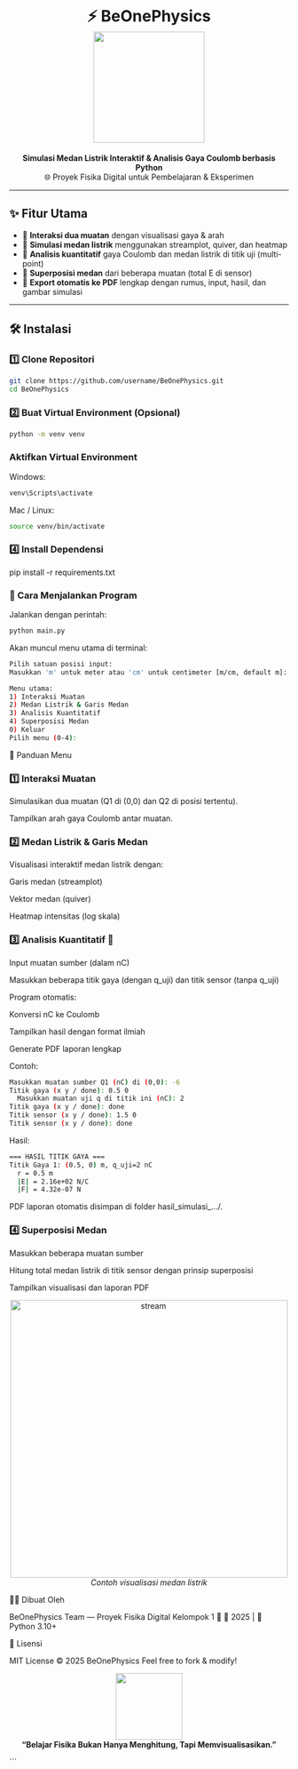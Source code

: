 <h1 align="center">
  ⚡️ BeOnePhysics  
  <br>
  <img src="https://media.giphy.com/media/ZVik7pBtu9dNS/giphy.gif" width="200"/>
</h1>

<p align="center">
  <b>Simulasi Medan Listrik Interaktif & Analisis Gaya Coulomb berbasis Python</b><br>
  🌐 Proyek Fisika Digital untuk Pembelajaran & Eksperimen
</p>

---

## ✨ **Fitur Utama**

- 🧲 **Interaksi dua muatan** dengan visualisasi gaya & arah
- 🌌 **Simulasi medan listrik** menggunakan streamplot, quiver, dan heatmap
- 🧮 **Analisis kuantitatif** gaya Coulomb dan medan listrik di titik uji (multi-point)
- 🧠 **Superposisi medan** dari beberapa muatan (total E di sensor)
- 📄 **Export otomatis ke PDF** lengkap dengan rumus, input, hasil, dan gambar simulasi

---

## 🛠️ **Instalasi**

### 1️⃣ Clone Repositori

```bash
git clone https://github.com/username/BeOnePhysics.git
cd BeOnePhysics
```

### 2️⃣ Buat Virtual Environment (Opsional)
```bash
python -m venv venv
```
### Aktifkan Virtual Environment

Windows:
```bash
venv\Scripts\activate
```
Mac / Linux:
```bash
source venv/bin/activate
```

### 4️⃣ Install Dependensi
pip install -r requirements.txt

### 🚀 Cara Menjalankan Program

Jalankan dengan perintah:
```bash 
python main.py
```
Akan muncul menu utama di terminal:
```bash
Pilih satuan posisi input:
Masukkan 'm' untuk meter atau 'cm' untuk centimeter [m/cm, default m]: m

Menu utama:
1) Interaksi Muatan
2) Medan Listrik & Garis Medan
3) Analisis Kuantitatif
4) Superposisi Medan
0) Keluar
Pilih menu (0-4):
```

🧭 Panduan Menu

### 1️⃣ Interaksi Muatan

Simulasikan dua muatan (Q1 di (0,0) dan Q2 di posisi tertentu).

Tampilkan arah gaya Coulomb antar muatan.


### 2️⃣ Medan Listrik & Garis Medan

Visualisasi interaktif medan listrik dengan:

Garis medan (streamplot)

Vektor medan (quiver)

Heatmap intensitas (log skala)


### 3️⃣ Analisis Kuantitatif 🧮

Input muatan sumber (dalam nC)

Masukkan beberapa titik gaya (dengan q_uji) dan titik sensor (tanpa q_uji)

Program otomatis:

Konversi nC ke Coulomb

Tampilkan hasil dengan format ilmiah

Generate PDF laporan lengkap

Contoh:
```bash
Masukkan muatan sumber Q1 (nC) di (0,0): -6
Titik gaya (x y / done): 0.5 0
  Masukkan muatan uji q di titik ini (nC): 2
Titik gaya (x y / done): done
Titik sensor (x y / done): 1.5 0
Titik sensor (x y / done): done

```
Hasil:
```bash
=== HASIL TITIK GAYA ===
Titik Gaya 1: (0.5, 0) m, q_uji=2 nC
  r = 0.5 m
  |E| = 2.16e+02 N/C
  |F| = 4.32e-07 N

```
PDF laporan otomatis disimpan di folder hasil_simulasi_.../.

### 4️⃣ Superposisi Medan
Masukkan beberapa muatan sumber

Hitung total medan listrik di titik sensor dengan prinsip superposisi

Tampilkan visualisasi dan laporan PDF

<p align="center">
  <img 
    src="https://github.com/user-attachments/assets/5bdaddc9-33ed-4c5c-b0bd-6063d62e196a" 
    alt="stream" 
    width="500" 
    height="500"
  />
  <br>
  <em>Contoh visualisasi medan listrik</em>
</p>

👨‍💻 Dibuat Oleh

BeOnePhysics Team — Proyek Fisika Digital Kelompok 1 🧠
📅 2025 | 🐍 Python 3.10+

📝 Lisensi

MIT License © 2025 BeOnePhysics
Feel free to fork & modify!

<p align="center"> <img src="https://media.giphy.com/media/xT8qBepJQzUj6yHFFK/giphy.gif" width="120"/> <br> <b>“Belajar Fisika Bukan Hanya Menghitung, Tapi Memvisualisasikan.”</b> </p> ```
